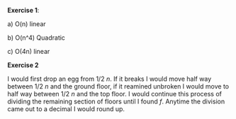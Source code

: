 **Exercise 1**:

a) O(n) linear

b) O(n^4) Quadratic

c) O(4n) linear

**Exercise 2**

I would first drop an egg from 1/2 _n_. If it breaks I would move half way between 1/2 _n_ and the ground floor, if it reamined unbroken I would move to half way between 1/2 _n_ and the top floor. I would continue this process of dividing the remaining section of floors until I found _f_. Anytime the division came out to a decimal I would round up.